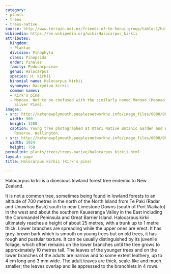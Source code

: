 ```yaml
---
category:
- plants
- trees
- trees-native
source: http://www.terrain.net.nz/friends-of-te-henui-group/table-1/halocarpus-kirkii-kirk-s-pine.html
wikipedia: https://en.wikipedia.org/wiki/Halocarpus_kirkii
attributes:
  kingdom:
  - Plantae
  division: Pinophyta
  class: Pinopsida
  order: Pinales
  family: Podocarpaceae
  genus: Halocarpus
  species: H. kirkii
  binomial name: Halocarpus kirkii
  synonyms: Dacrydium kirkii
  common names:
  - Kirk's pine
  - Monoao. Not to be confused with the similarly named Manoao (Manoao colensoi, or
    Silver Pine).
images:
- src: http://ketenewplymouth.peoplesnetworknz.info/image_files/0000/0003/5299/Halocarpus_kirkii__Monoao-003.JPG
  width: 900
  height: 1200
  caption: Young tree photographed at Otari Native Botanic Garden and Wilton's Bush
    Reserve. Wellington.
- src: http://ketenewplymouth.peoplesnetworknz.info/image_files/0000/0003/5304/Halocarpus_kirkii__Monoao-001.JPG
  width: 1024
  height: 768
permalink: plants/trees/trees-native/halocarpus_kirkii.html
layout: page
title: Halocarpus kirkii (Kirk's pine)

---
```

Halocarpus kirkii is a dioecious lowland forest tree endemic to New Zealand. 

It is not a common tree, sometimes being found in lowland forests to an altitude of 700 metres in the north of the North Island from Te Paki (Radar and Unuwhao Bush) south to near Limestone Downs (south of Port Waikato) in the west and about the southern Kauaeranga Valley in the East including the Coromandel Peninsula and Great Barrier Island. Halocarpus kirkii ultimately reaches a height of about 25 metres, with a trunk up to 1 metre thick. Lower branches are spreading while the upper ones are erect. It has grey-brown bark which is smooth on young trees but on old trees, it has rough and pustular texture. It can be usually distinguished by its juvenile foliage, which often remains on the lower branches until the tree grows to approximately 10 metres tall. 
The leaves of the younger trees and on the lower branches of the adults are narrow and to some extent leathery, up to 4 cm long and 3 mm wide. The adult leaves are thick, scale-like and much smaller; the leaves overlap and lie appressed to the branchlets in 4 rows.

